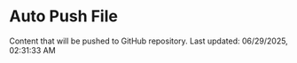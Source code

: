 # Auto Push File

Content that will be pushed to GitHub repository.
Last updated: 06/29/2025, 02:31:33 AM